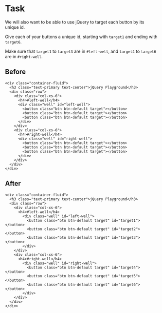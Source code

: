 # Task 

We will also want to be able to use jQuery to target each button by its unique id.

Give each of your buttons a unique id, starting with `target1` and ending with `target6`.

Make sure that `target1` to `target3` are in `#left-well`, and `target4` to `target6` are in `#right-well`.

## Before

```
<div class="container-fluid">
  <h3 class="text-primary text-center">jQuery Playground</h3>
  <div class="row">
    <div class="col-xs-6">
      <h4>#left-well</h4>
      <div class="well" id="left-well">
        <button class="btn btn-default target"></button>
        <button class="btn btn-default target"></button>
        <button class="btn btn-default target"></button>
      </div>
    </div>
    <div class="col-xs-6">
      <h4>#right-well</h4>
      <div class="well" id="right-well">
        <button class="btn btn-default target"></button>
        <button class="btn btn-default target"></button>
        <button class="btn btn-default target"></button>
      </div>
    </div>
  </div>
</div>
```

## After

```
<div class="container-fluid">
  <h3 class="text-primary text-center">jQuery Playground</h3>
  <div class="row">
    <div class="col-xs-6">
      <h4>#left-well</h4>
        <div class="well" id="left-well">
          <button class="btn btn-default target" id="target1"></button>
          <button class="btn btn-default target" id="target2"></button>
          <button class="btn btn-default target" id="target3"></button>
        </div>
    </div>
    <div class="col-xs-6">
      <h4>#right-well</h4>
        <div class="well" id="right-well">
          <button class="btn btn-default target" id="target4"></button>
          <button class="btn btn-default target" id="target5"></button>
          <button class="btn btn-default target" id="target6"></button>
        </div>
    </div>
  </div>
</div>
```
